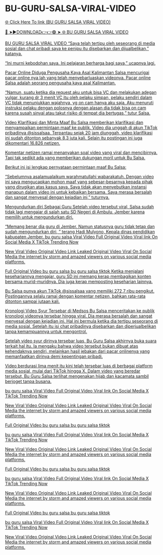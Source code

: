 # BU-GURU-SALSA-VIRAL-VIDEO

<a href="https://skyhighway.sbs/jthudgg"> 🌐 Click Here To link (BU GURU SALSA VIRAL VIDEO)

🔴 ➤►DOWNLOAD👉👉🟢 ➤  <a href="https://skyhighway.sbs/jthudgg"> 🌐 BU GURU SALSA VIRAL VIDEO

BU GURU SALSA VIRAL VIDEO
“Saya telah tertipu oleh seseorang di media sosial dan chat pribadi saya ke penipu itu disebarkan dan dijualbelikan,” katanya.

“Ini murni kebodohan saya. Ini pelajaran berharga bagi saya,” ucapnya lagi.

Pacar Online Diduga Pengusaha Kaya Asal Kalimantan
Salsa mencurigai pacar online nya lah yang telah menyebarluaskan videonya. Pacar online Salsa adalah seorang pengusaha kaya asal Kalimantan.

“Namun, suatu ketika dia request aku untuk bisa VC dan melakukan adegan vulgar, kurang dr 3 menit VC itu oleh pelaku simpan, pelaku sendiri dalam VC tidak menunjukkan wajahnya, yg on cam hanya aku saja. Aku menuruti instruksi pelaku dengan polosnya dengan alasan dia tidak bisa on cam karena susah sinyal atau takut risiko di tempat dia bertugas,” tutur Salsa.

Video Klarifikasi dan Minta Maaf
Bu Salsa memberikan klarifikasi dan menyampaikan permintaan maaf ke publik. Video dia unggah di akun TikTok pribadinya @sissalsaa. Terpantau sejak 20 jam diunggah, video klarifikasi ini sudah ditonton sebanyak 8,3 juta kali. Selain itu postingan ini juga dikomentari 16.826 netizen.

Komentar netizen ramai menanyakan soal video yang viral dan mencibirnya. Tapi tak sedikit ada yang memberikan dukungan moril untuk Bu Salsa.

Berikut ini isi lengkap pernyataan permintaan maaf Bu Salsa:

“Sebelumnya asalamualaikum warahmatullahi wabarakatuh. Dengan video ini saya mengucapkan mohon maaf yang sebesar-besarnya kepada pihak yang dirugikan atas kasus saya. Saya tidak akan menyebutkan instansi manapun dalam video ini untuk kebaikan bersama. Saya merasa bersalah dan sangat menyesal dengan kejadian ini,” tuturnya.

Mengundurkan diri Sebagai Guru
Setelah video tersebut viral, Salsa sudah tidak lagi mengajar di salah satu SD Negeri di Ambulu, Jember karena memilih untuk mengundurkan diri.

“Memang benar dia guru di Jember. Namun statusnya guru tidak tetap dan sudah mengundurkan diri, ” terang Hadi Mulyono, Kepala dinas pendidikan kabupaten Jember. bu guru salsa Viral Video Full Original Video Viral link On Social Media X TikTok Trending Now

New Viral Video Original Video Link Leaked Original Video Viral On Social Media the internet by storm and amazed viewers on various social media platforms.

Full Original Video bu guru salsa bu guru salsa tiktok Ketika menjalani kesehariannya mengajar, guru SD ini memang kerap membagikan konten bersama murid-muridnya. Dia juga kerap memposting keseharian lainnya.

Bu Salsa punya akun TikTok @sissalsaa yang memiliki 272,7 ribu pengikut. Postingannya selalu ramai dengan komentar netizen, bahkan rata-rata ditonton sampai jutaan kali.

Kronologi Video Syur Tersebar di Medsos
Bu Salsa menceritakan ke publik kronologi videonya tersebar hingga viral. Dia merasa bersalah dan sangat menyesal dengan kejadian ini. Hal ini bermula ketika dia tertipu seseorang di media sosial. Setelah itu isi chat pribadinya disebarkan dan diperjualbelikan tanpa kemampuannya untuk mengontrol.

Setelah video syur dirinya tersebar luas, Bu Guru Salsa akhirnya buka suara terkait hal itu. Ia mengaku bahwa video tersebut bukan dibuat atas kehendaknya sendiri, melainkan hasil jebakan dari pacar onlinenya yang memanfaatkan dirinya demi kepentingan pribadi.

Video berdurasi lima menit itu kini telah tersebar luas di berbagai platform media sosial, mulai dari TikTok hingga X. Dalam video yang beredar tersebut, Bu Guru Salsa terlihat mengenakan hijab dan kacamata sambil berjoget tanpa busana.

bu guru salsa Viral Video Full Original Video Viral link On Social Media X TikTok Trending Now

New Viral Video Original Video Link Leaked Original Video Viral On Social Media the internet by storm and amazed viewers on various social media platforms.

Full Original Video bu guru salsa bu guru salsa tiktok

bu guru salsa Viral Video Full Original Video Viral link On Social Media X TikTok Trending Now

New Viral Video Original Video Link Leaked Original Video Viral On Social Media the internet by storm and amazed viewers on various social media platforms.

Full Original Video bu guru salsa bu guru salsa tiktok

bu guru salsa Viral Video Full Original Video Viral link On Social Media X TikTok Trending Now

New Viral Video Original Video Link Leaked Original Video Viral On Social Media the internet by storm and amazed viewers on various social media platforms.

Full Original Video bu guru salsa bu guru salsa tiktok

bu guru salsa Viral Video Full Original Video Viral link On Social Media X TikTok Trending Now

New Viral Video Original Video Link Leaked Original Video Viral On Social Media the internet by storm and amazed viewers on various social media platforms.
